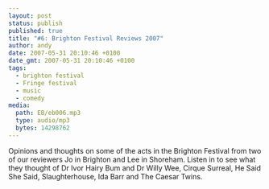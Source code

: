 ```yaml
---
layout: post
status: publish
published: true
title: "#6: Brighton Festival Reviews 2007"
author: andy
date: 2007-05-31 20:10:46 +0100
date_gmt: 2007-05-31 20:10:46 +0100
tags:
  - brighton festival
  - Fringe festival
  - music
  - comedy
media:
  path: EB/eb006.mp3
  type: audio/mp3
  bytes: 14298762
---
```

Opinions and thoughts on some of the acts in the Brighton Festival from two of 
our reviewers Jo in Brighton and Lee in Shoreham. Listen in to see what they 
thought of Dr Ivor Hairy Bum and Dr Willy Wee, Cirque Surreal, He Said She Said, 
Slaughterhouse, Ida Barr and The Caesar Twins.
